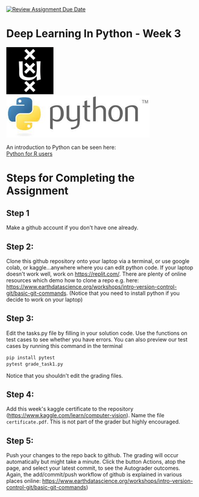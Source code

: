[![Review Assignment Due Date](https://classroom.github.com/assets/deadline-readme-button-22041afd0340ce965d47ae6ef1cefeee28c7c493a6346c4f15d667ab976d596c.svg)](https://classroom.github.com/a/M_T-bTmW)
# Deep Learning In Python - Week 3

<img src="https://github.com/hannesrosenbusch/DLIP_Week1/blob/main/assets/uvalogo.svg.png?raw=true" width="125">    <img src="https://github.com/hannesrosenbusch/DLIP_Week1/blob/main/assets/pythonlogo.jpeg?raw=true" width="380">


An introduction to Python can be seen here: <br>
[Python for R users](https://youtube.com/playlist?list=PLq0cz82QvYapppmpXPYgS76VbHHKRIgbk)

# Steps for Completing the Assignment

## Step 1
Make a github account if you don't have one already.

## Step 2:
Clone this github repository onto your laptop via a terminal, or use google colab, or kaggle...anywhere where you can edit python code. If your laptop doesn't work well, work on https://replit.com/.
There are plenty of online resources which demo how to clone a repo e.g. here: https://www.earthdatascience.org/workshops/intro-version-control-git/basic-git-commands. 
(Notice that you need to install python if you decide to work on your laptop)

## Step 3: 
Edit the tasks.py file by filling in your solution code.
Use the functions on test cases to see whether you have errors.
You can also preview our test cases by running this command in the terminal 
 ```bash
 pip install pytest
 pytest grade_task1.py
 ```
Notice that you shouldn't edit the grading files.

## Step 4:
Add this week's kaggle certificate to the repository (https://www.kaggle.com/learn/computer-vision). Name the file `certificate.pdf`. This is not part of the grader but highly encouraged.

## Step 5: 
Push your changes to the repo back to github. The grading will occur automatically but might take a minute. Click the button Actions, atop the page, and select your latest commit, to see the Autograder outcomes.
Again, the add/commit/push workflow of github is explained in various places online: https://www.earthdatascience.org/workshops/intro-version-control-git/basic-git-commands)
